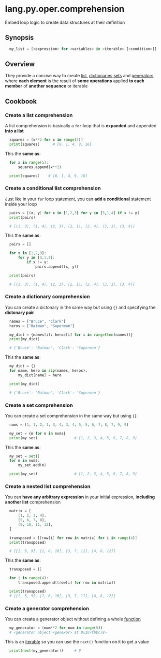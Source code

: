 # lang.py.oper.comprehension

Embed loop logic to create data structures at their definition

## Synopsis

```py
  my_list = [<expression> for <variables> in <iterable> [<condition>]]
```

## Overview

They provide a concise way to create [list](./7cxo.md),
[dictionaries](./0loj.md),[sets](./8u8t.md) and [generators](./grh0.md) where
**each element** is the result of **some operations** applied **to each
member** of **another sequence** or iterable

## Cookbook

### Create a list comprehension

A list comprehension is basically a `for` loop that is **expanded** and appended
**into a list**

```py
  squares = [x**2 for x in range(5)]
  print(squares)      # [0, 1, 4, 9, 16]
```

This the **same as**:

```py
  for x in range(5):
      squares.append(x**2)

  print(squares)    # [0, 1, 4, 9, 16]
```

### Create a conditional list comprehension

Just like in your `for` loop statement, you can **add a conditional** statement
inside your loop

```py
  pairs = [(x, y) for x in [1,2,3] for y in [3,1,4] if x != y]
  print(pairs)

  # [(1, 3), (1, 4), (2, 3), (2, 1), (2, 4), (3, 1), (3, 4)]
```

This the **same as**:

```py
  pairs = []

  for x in [1,2,3]:
      for y in [3,1,4]:
          if x != y:
              pairs.append((x, y))

  print(pairs)

  # [(1, 3), (1, 4), (2, 3), (2, 1), (2, 4), (3, 1), (3, 4)]
```

### Create a dictionary comprehension

You can create a dictonary in the same way but using `{}` and specifying the
**dictonary pair**

```py
  names = ["Bruce", "Clark"]
  heros = ["Batman", "Superman"]

  my_dict = {names[i]: heros[i] for i in range(len(names))}
  print(my_dict)

  # {'Bruce': 'Batman', 'Clark': 'Superman'}
```

This the **same as**:

```py
  my_dict = {}
  for name, hero in zip(names, heros):
      my_dict[name] = hero

  print(my_dict)

  # {'Bruce': 'Batman', 'Clark': 'Superman'}
```

### Create a set comprehension

You can create a set comprehension in the same way but using `{}`

```py
  nums = [1, 1, 2, 1, 3, 4, 3, 4, 5, 5, 6, 7, 8, 7, 9, 9]

  my_set = {n for n in nums}
  print(my_set)                 # [1, 2, 3, 4, 5, 6, 7, 8, 9]
```

This the **same as**:

```py
  my_set = set()
  for n in nums:
      my_set.add(n)

  print(my_set)                 # [1, 2, 3, 4, 5, 6, 7, 8, 9]
```

### Create a nested list comprehension

You can **have any arbitrary expression** in your initial expression,
**including another list** comprehension

```py
  matrix = [
      [1, 2, 3, 4],
      [5, 6, 7, 8],
      [9, 10, 11, 12],
  ]

  transposed = [[row[i] for row in matrix] for i in range(4)]
  print(transposed)

  # [[1, 5, 9], [2, 6, 10], [3, 7, 11], [4, 8, 12]]
```

This the **same as**:

```py
  transposed = []

  for i in range(4):
      transposed.append([row[i] for row in matrix])

  print(transposed)
  # [[1, 5, 9], [2, 6, 10], [3, 7, 11], [4, 8, 12]]
```

### Create a generator comprehension

You can create a generator object without defining a whole [function](./8xrz.md)

```py
  my_generator = (num**2 for num in range(5))
  # <generator object <genexpr> at 0x107fbbc78>
```

This is an [iterable](./p7q9.md) so you can use the `next()` function on it to
get a value

```py
  print(next(my_generator))     # 0
```
